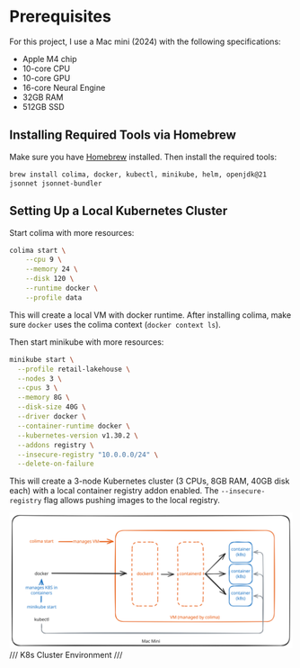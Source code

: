 # Prerequisites

For this project, I use a Mac mini (2024) with the following specifications:

- Apple M4 chip
- 10-core CPU
- 10-core GPU
- 16-core Neural Engine
- 32GB RAM
- 512GB SSD

## Installing Required Tools via Homebrew

Make sure you have [Homebrew](https://brew.sh/) installed. Then install the required tools:

```
brew install colima, docker, kubectl, minikube, helm, openjdk@21 jsonnet jsonnet-bundler
```

## Setting Up a Local Kubernetes Cluster

Start colima with more resources:

```bash
colima start \
    --cpu 9 \
    --memory 24 \
    --disk 120 \
    --runtime docker \
    --profile data
```

This will create a local VM with docker runtime. After installing colima, make sure `docker` uses the colima context (`docker context ls`).

Then start minikube with more resources:

```bash
minikube start \
  --profile retail-lakehouse \
  --nodes 3 \
  --cpus 3 \
  --memory 8G \
  --disk-size 40G \
  --driver docker \
  --container-runtime docker \
  --kubernetes-version v1.30.2 \
  --addons registry \
  --insecure-registry "10.0.0.0/24" \
  --delete-on-failure
```

This will create a 3-node Kubernetes cluster (3 CPUs, 8GB RAM, 40GB disk each) with a local container registry addon enabled. The `--insecure-registry` flag allows pushing images to the local registry.

![](./assets/k8s-env.excalidraw.svg)
///
K8s Cluster Environment
///
